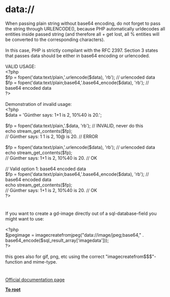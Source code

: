 # data://




<div class="phpcode"><span class="html">
When passing plain string without base64 encoding, do not forget to pass the string through URLENCODE(), because PHP automatically urldecodes all entities inside passed string (and therefore all + get lost, all % entities will be converted to the corresponding characters).
<br>
<br>In this case, PHP is strictly compilant with the RFC 2397. Section 3 states that passes data should be either in base64 encoding or urlencoded.
<br>
<br>VALID USAGE:
<br><span class="default">&lt;?php
<br>$fp </span><span class="keyword">= </span><span class="default">fopen</span><span class="keyword">(</span><span class="string">&apos;data:text/plain,&apos;</span><span class="keyword">.</span><span class="default">urlencode</span><span class="keyword">(</span><span class="default">$data</span><span class="keyword">), </span><span class="string">&apos;rb&apos;</span><span class="keyword">); </span><span class="comment">// urlencoded data
<br></span><span class="default">$fp </span><span class="keyword">= </span><span class="default">fopen</span><span class="keyword">(</span><span class="string">&apos;data:text/plain;base64,&apos;</span><span class="keyword">.</span><span class="default">base64_encode</span><span class="keyword">(</span><span class="default">$data</span><span class="keyword">), </span><span class="string">&apos;rb&apos;</span><span class="keyword">); </span><span class="comment">// base64 encoded data
<br></span><span class="default">?&gt;
<br></span>
<br>Demonstration of invalid usage:
<br><span class="default">&lt;?php
<br>$data </span><span class="keyword">= </span><span class="string">&apos;G&#xFC;nther says: 1+1 is 2, 10%40 is 20.&apos;</span><span class="keyword">;
<br>
<br></span><span class="default">$fp </span><span class="keyword">= </span><span class="default">fopen</span><span class="keyword">(</span><span class="string">&apos;data:text/plain,&apos;</span><span class="keyword">.</span><span class="default">$data</span><span class="keyword">, </span><span class="string">&apos;rb&apos;</span><span class="keyword">); </span><span class="comment">// INVALID, never do this
<br></span><span class="keyword">echo </span><span class="default">stream_get_contents</span><span class="keyword">(</span><span class="default">$fp</span><span class="keyword">);
<br></span><span class="comment">// G&#xFC;nther says: 1 1 is 2, 10@ is 20. // ERROR
<br>
<br></span><span class="default">$fp </span><span class="keyword">= </span><span class="default">fopen</span><span class="keyword">(</span><span class="string">&apos;data:text/plain,&apos;</span><span class="keyword">.</span><span class="default">urlencode</span><span class="keyword">(</span><span class="default">$data</span><span class="keyword">), </span><span class="string">&apos;rb&apos;</span><span class="keyword">); </span><span class="comment">// urlencoded data
<br></span><span class="keyword">echo </span><span class="default">stream_get_contents</span><span class="keyword">(</span><span class="default">$fp</span><span class="keyword">);
<br></span><span class="comment">// G&#xFC;nther says: 1+1 is 2, 10%40 is 20. // OK
<br>
<br>// Valid option 1: base64 encoded data
<br></span><span class="default">$fp </span><span class="keyword">= </span><span class="default">fopen</span><span class="keyword">(</span><span class="string">&apos;data:text/plain;base64,&apos;</span><span class="keyword">.</span><span class="default">base64_encode</span><span class="keyword">(</span><span class="default">$data</span><span class="keyword">), </span><span class="string">&apos;rb&apos;</span><span class="keyword">); </span><span class="comment">// base64 encoded data
<br></span><span class="keyword">echo </span><span class="default">stream_get_contents</span><span class="keyword">(</span><span class="default">$fp</span><span class="keyword">);
<br></span><span class="comment">// G&#xFC;nther says: 1+1 is 2, 10%40 is 20. // OK
<br></span><span class="default">?&gt;</span>
</span>
</div>
  

#


<div class="phpcode"><span class="html">
If you want to create a gd-image directly out of a sql-database-field you might want to use:
<br>
<br><span class="default">&lt;?php
<br>$jpegimage </span><span class="keyword">= </span><span class="default">imagecreatefromjpeg</span><span class="keyword">(</span><span class="string">&quot;data://image/jpeg;base64,&quot; </span><span class="keyword">. </span><span class="default">base64_encode</span><span class="keyword">(</span><span class="default">$sql_result_array</span><span class="keyword">[</span><span class="string">&apos;imagedata&apos;</span><span class="keyword">]));
<br></span><span class="default">?&gt;
<br></span>
<br>this goes also for gif, png, etc using the correct &quot;imagecreatefrom$$$&quot;-function and mime-type.</span>
</div>
  

#

[Official documentation page](https://www.php.net/manual/en/wrappers.data.php)

**[To root](/README.md)**